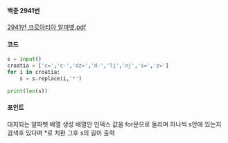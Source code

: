 #### 백준 2941번
[2941번 크로아티아 알파벳.pdf](https://github.com/kub938/TIL/files/9413180/2941.pdf)


#### 코드
```py
s = input()
croatia = ['c=','c-','dz=','d-','lj','nj','s=','z=']
for i in croatia:
    s = s.replace(i,'*')

print(len(s))
```

#### 포인트
대치되는 알파벳 배열 생성
배열안 인덱스 값을 for문으로 돌리며 하나씩 s안에 있는지 검색후 있다며 *로 치환
그후 s의 길이 출력
